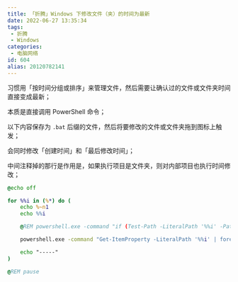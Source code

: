 ```yaml
---
title: 「折腾」Windows 下修改文件（夹）的时间为最新
date: 2022-06-27 13:35:34
tags:
 - 折腾
 - Windows
categories:
 - 电脑网络
id: 604
alias: 20120782141
---
```


习惯用「按时间分组或排序」来管理文件，然后需要让确认过的文件或文件夹时间直接变成最新；

<!--more-->

本质是直接调用 PowerShell 命令；

以下内容保存为 `.bat` 后缀的文件，然后将要修改的文件或文件夹拖到图标上触发；

会同时修改「创建时间」和「最后修改时间」；

中间注释掉的那行是作用是，如果执行项目是文件夹，则对内部项目也执行时间修改；

```bat
@echo off

for %%i in (%*) do (
    echo %~n1
    echo %%i

    @REM powershell.exe -command "if (Test-Path -LiteralPath '%%i' -PathType Container){ls '%%i\*' | foreach-object { $_.LastWriteTime = Get-Date; $_.CreationTime = Get-Date}}"

    powershell.exe -command "Get-ItemProperty -LiteralPath '%%i' | foreach-object {$_.LastWriteTime = Get-Date; $_.CreationTime = Get-Date}"

    echo "-----"
)

@REM pause
```
